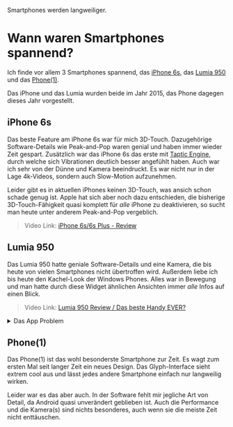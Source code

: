 Smartphones werden langweiliger.

# Wann waren Smartphones spannend?

Ich finde vor allem 3 Smartphones spannend, das
[iPhone 6s](https://de.wikipedia.org/wiki/IPhone_6S), das
[Lumia 950](https://de.wikipedia.org/wiki/Microsoft_Lumia_950) und das
[Phone(1)](https://en.wikipedia.org/wiki/Nothing_Phone_1).

Das iPhone und das Lumia wurden beide im Jahr 2015, das Phone dagegen dieses
Jahr vorgestellt.

## iPhone 6s

Das beste Feature am iPhone 6s war für mich 3D-Touch. Dazugehörige
Software-Details wie Peak-and-Pop waren genial und haben immer wieder Zeit
gespart. Zusätzlich war das iPhone 6s das erste mit
[Taptic Engine](https://de.wikipedia.org/wiki/Taptic_Engine), durch welche sich
Vibrationen deutlich besser angefühlt haben. Auch war ich sehr von der Dünne und
Kamera beeindruckt. Es war nicht nur in der Lage 4k-Videos, sondern auch
Slow-Motion aufzunehmen.

Leider gibt es in aktuellen iPhones keinen 3D-Touch, was ansich schon schade
genug ist. Apple hat sich aber noch dazu entschieden, die bisherige
3D-Touch-Fähigkeit quasi komplett für _alle_ iPhone zu deaktivieren, so sucht
man heute unter anderem Peak-and-Pop vergeblich.

> Video Link: [iPhone 6s/6s Plus - Review](https://youtu.be/-u5OQ0zqaaY)

## Lumia 950

Das Lumia 950 hatte geniale Software-Details und eine Kamera, die bis heute von
vielen Smartphones nicht übertroffen wird. Außerdem liebe ich bis heute den
Kachel-Look der Windows Phones. Alles war in Bewegung und man hatte durch diese
Widget ähnlichen Ansichten immer _alle_ Infos auf einen Blick.

> Video Link:
> [Lumia 950 Review / Das beste Handy EVER?](https://youtu.be/ZmQR6KL8mb0)

<details>
	<summary>Das App Problem</summary>

#### Das Problem

Windows Phones waren das Linux des App Marktes. Es gab kaum Apps, die direkt für
das Windows Phone angepasst waren, und selbst wenn es native Apps gab, wie unter
anderem Twitter, waren diese leider oft schlampig programmiert und ohne Auge
für's Detail, im Gegensatz zu Microsoft eigenen Apps.

#### Die Lösung heißt [PWA](https://web.dev/what-are-pwas/)

Ich denke, dass durch eine gute Implementierung von PWAs, wie Windows es
inzwischen hat, Apps zum größten Teil unnötig werden. Die meisten Dienste bieten
sowieso neben Apps für mobile Geräte noch eine Webseite, die auf allen Geräten
funktioniert. Viele große Unternehmen bieten diese sogar als PWAs an. Wenn PWAs
dazu noch sehr gut umgesetzt sind, fällt es zu 99% der Benutzer 95% der Zeit
überhaupt nicht auf, dass sie eine PWA benutzen. Eine enorm gute PWA-Umsetzung
ist zum Beispiel die [PWA von Telegram](https://web.telegram.org).

Da Windows im neuen Windows-Store PWAs zulässt, hat man sogar einen Ort, an dem
man viel benutzte Apps einfach und schnell findet. Mit PWAs ist man aber nicht
an einen Store gebunden, so kann man einfach einen neuen App Store, wie zum
Beispiel [Appscope](https://www.appsco.pe), als PWA installieren oder neue PWAs
durch "Zufall" durch
[A2HS](https://developer.mozilla.org/en-US/docs/Web/Progressive_web_apps/Add_to_home_screen)
finden.

</details>

## Phone(1)

Das Phone(1) ist das wohl besonderste Smartphone zur Zeit. Es wagt zum ersten
Mal seit langer Zeit ein neues Design. Das Glyph-Interface sieht extrem cool aus
und lässt jedes andere Smartphone einfach nur langweilig wirken.

Leider war es das aber auch. In der Software fehlt mir jegliche Art von Detail,
da Android quasi unverändert geblieben ist. Auch die Performance und die
Kamera(s) sind nichts besonderes, auch wenn sie die meiste Zeit nicht
enttäuschen.
